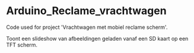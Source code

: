 # Arduino_Reclame_vrachtwagen
Code used for project 'Vrachtwagen met mobiel reclame scherm'.

Toont een slideshow van afbeeldingen geladen vanaf een SD kaart op een TFT scherm.
